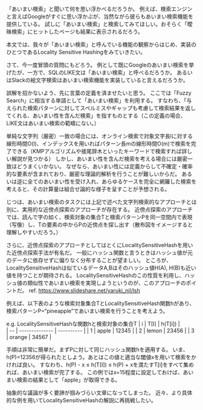 「あいまい検索」と聞いて何を思い浮かべるだろうか。
例えば、検索エンジンと言えばGoogleがすぐに思い浮かぶが、当然ながら彼らもあいまい検索機能を提供している。
試しに「あいまい検索」と検索してみてほしい。おそらく「曖昧検索」にヒットしたページも結果に表示されるだろう。

本文では、我々が「あいまい検索」と呼んでいる機能の観察からはじめ、実装のひとつであるLocality Sensitive Hashingをみていきたい。

さて、今一度冒頭の質問にもどろう。
例として既にGoogleのあいまい検索を挙げたが、一方で、SQLのLIKE文は「あいまい検索」と呼べるだろうか。
あるいはSlackの絵文字検索はあいまい検索機能を実装していると言えるだろうか。

誤解を招かないよう、先に言葉の定義を済ませたいと思う。
ここでは「Fuzzy Search」に相当する単語として「あいまい検索」を利用する。
すなわち、「与えられた検索パターンに対してスペルミスやギャップも考慮して検索結果を返してくれる、あいまい性を含んだ検索」を指すものとする（この定義の場合、LIKE文はあいまい検索の範疇にない。）

単純な文字列（厳密）一致の場合には、オンライン検索で対象文字長lに対する線形時間O(l)、インデックスを用いればパターン長mの線形時間O(m)で検索を完了できる（KMPアルゴリズムや接尾辞木といったキーワードで検索すれば詳しい解説が見つかる）
しかし、あいまい性を含んだ検索を考える場合には厳密一致ほどうまくいかない。
なぜなら、あいまい性には定義からして不確定・確率的な要素が含まれており、厳密な理論的解析を行うことが難しいからだ。
あるいは逆に全てのあいまい性を受け入れ、あらゆるケースを完全に網羅した検索を考えると、その計算量は組合せ論的な様子を呈すことが予想される。

じつは、あいまい検索のタスクには上記で述べた文字列検索的なアプローチとは別に、実用的な近傍点探索のアプローチが存在する。
近傍点探索のアプローチでは、読んで字の如く、検索対象の集合Tと検索パターンPを同一空間内で表現（写像）し、Tの要素の中からPの近傍点を探し出す（散布図をイメージすると理解しやすいだろう。）

さらに、近傍点探索のアプローチとしてはとくにLocalitySensitiveHashを用いた近傍点探索手法が有名だ。
一般にハッシュ関数と言うときはハッシュ値が元のデータに依存せずに偏りなく分布することが望ましい。
ところが、LocalitySensitiveHashは似ているデータA,Bはそのハッシュ値H(A), H(B)も近い値を持つことが期待される。
LocalitySensitiveHashのこの性質を利用し、ハッシュ値の類似性であいまい検索を実現しようというのが、このアプローチのポイントだ。
ref. https://www.slideshare.net/yaruki_nil/lsh

例えば、以下表のような検索対象集合TとLocalitySensitiveHash関数hがあり、検索パターンP=“pineapple”であいまい検索を行うことを考えよう。

e.g. LocalitySensitiveHashな関数hと検索対象の集合T
|  i  |  T[I]           |  h(T[i])   |      
| -- | -------------- | ---------- |
| 1  | apple        |  12345   |
| 2  | lemon       |  23456   |
| 3  | orange      |  34567  |        

手順は非常に簡単だ。まずPに対して同じハッシュ関数hを適用する。
いま、h(P)=12356が得られたとしよう。あとはこの値と適当な閾値xを用いて検索をかければ良い。
すなわち、h(P) - x ≤ h(T[I]) ≤ h(P) + xを満たすT[i]をすべて集めれば、あいまい検索が完了する。
この例ではx=15程度に設定しておけば、あいまい検索の結果として「apple」が取得できる。

抽象的な議論が多く要諦が掴みづらい文章になってしまった。
近々、より具体的な例を用いてLocalitySensitiveHashの解説に再挑戦したい。
